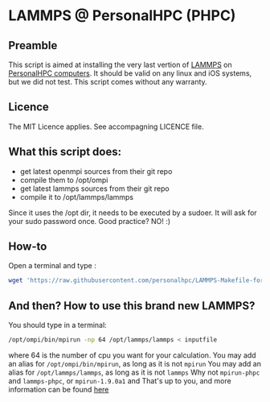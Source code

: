 # LAMMPS @ PersonalHPC (PHPC)

## Preamble
This script is aimed at installing the very last vertion of [LAMMPS](http://lammps.sandia.gov/) on [PersonalHPC computers](www.personalhpc.com). It should be valid on any linux and iOS systems, but we did not test.
This script comes without any warranty.

## Licence
The MIT Licence applies. See accompagning LICENCE file.

## What this script does:
- get latest openmpi sources from their git repo
- compile them to /opt/ompi
- get latest lammps sources from their git repo
- compile it to /opt/lammps/lammps

Since it uses the /opt dir, it needs to be executed by a sudoer. It will ask for your sudo password once.
Good practice? NO! :)

## How-to

Open a terminal and type :
```bash
wget 'https://raw.githubusercontent.com/personalhpc/LAMMPS-Makefile-for-PersonalHPC/master/script_compilation' && sh script_compilation
```
## And then? How to use this brand new LAMMPS?

You should type in a terminal:
```bash
/opt/ompi/bin/mpirun -np 64 /opt/lammps/lammps < inputfile
```
where 64 is the number of cpu you want for your calculation.
You may add an alias for `/opt/ompi/bin/mpirun`, as long as it is not `mpirun`
You may add an alias for `/opt/lammps/lammps`, as long as it is not `lammps`
Why not `mpirun-phpc` and `lammps-phpc`, or `mpirun-1.9.0a1` and 
That's up to you, and more information can be found [here](http://community.linuxmint.com/tutorial/view/891)
